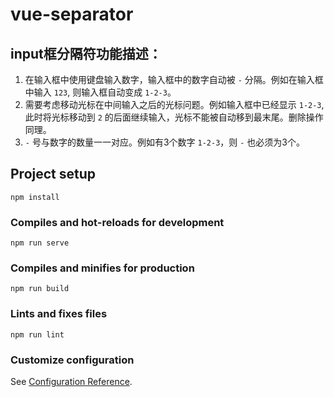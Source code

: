 # vue-separator

## input框分隔符功能描述：
1. 在输入框中使用键盘输入数字，输入框中的数字自动被 `-` 分隔。例如在输入框中输入 `123`, 则输入框自动变成 `1-2-3`。
2. 需要考虑移动光标在中间输入之后的光标问题。例如输入框中已经显示 `1-2-3`, 此时将光标移动到 `2` 的后面继续输入，光标不能被自动移到最末尾。删除操作同理。
3. `-` 号与数字的数量一一对应。例如有3个数字 `1-2-3`，则 `-` 也必须为3个。

## Project setup
```
npm install
```

### Compiles and hot-reloads for development
```
npm run serve
```

### Compiles and minifies for production
```
npm run build
```

### Lints and fixes files
```
npm run lint
```

### Customize configuration
See [Configuration Reference](https://cli.vuejs.org/config/).
